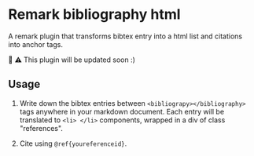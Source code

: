 # Remark bibliography html

A remark plugin that transforms bibtex entry into a html list and citations into anchor tags.

:construction_worker: :warning: This plugin will be updated soon :)


## Usage

1. Write down the bibtex entries  between `<bibliograpy></bibliography>` tags anywhere in your markdown document. Each entry will be translated to `<li> </li>` components, wrapped in a div of class "references".

2. Cite using `@ref{youreferenceid}`.

## 
